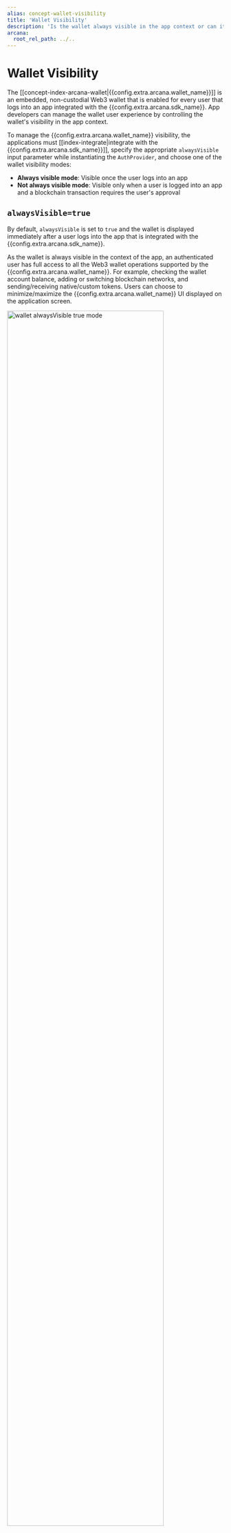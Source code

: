 ```yaml
---
alias: concept-wallet-visibility
title: 'Wallet Visibility'
description: 'Is the wallet always visible in the app context or can it be displayed only when required by the app? learn more.'
arcana:
  root_rel_path: ../..
---
```


# Wallet Visibility

The [[concept-index-arcana-wallet|{{config.extra.arcana.wallet_name}}]] is an embedded, non-custodial Web3 wallet that is enabled for every user that logs into an app integrated with the {{config.extra.arcana.sdk_name}}. App developers can manage the wallet user experience by controlling the wallet's visibility in the app context.

To manage the {{config.extra.arcana.wallet_name}} visibility, the applications must [[index-integrate|integrate with the {{config.extra.arcana.sdk_name}}]], specify the appropriate `alwaysVisible` input parameter while instantiating the `AuthProvider`, and choose one of the wallet visibility modes:

* **Always visible mode**: Visible once the user logs into an app
* **Not always visible mode**: Visible only when a user is logged into an app and a blockchain transaction requires the user's approval

## `alwaysVisible=true`

By default, `alwaysVisible` is set to `true` and the wallet is displayed immediately after a user logs into the app that is integrated with the {{config.extra.arcana.sdk_name}}.

As the wallet is always visible in the context of the app, an authenticated user has full access to all the Web3 wallet operations supported by the {{config.extra.arcana.wallet_name}}. For example, checking the wallet account balance, adding or switching blockchain networks, and sending/receiving native/custom tokens. Users can choose to minimize/maximize the {{config.extra.arcana.wallet_name}} UI displayed on the application screen.

<img alt="wallet alwaysVisible true mode" src="/img/an_wallet_full_ui_mode.png" width="85%"></img>

## `alwaysVisible=false`

If `alwaysVisible` is set to `false`, then the {{config.extra.arcana.wallet_name}} UI does not show up on the application window immediately after a user logs in. The {{config.extra.arcana.wallet_name}} UI is displayed only when a blockchain transaction is triggered that requires the user's approval.

Once the user takes action, the request disappears and the user cannot access the {{config.extra.arcana.wallet_name}} UI until another blockchain transaction is triggered.  Unlike the always visible mode, authenticated app users **cannot** access the {{config.extra.arcana.wallet_name}} UI on demand and add or switch networks, view the account balance or initiate send/receive of native/custom tokens, or maximize/minimize the {{config.extra.arcana.wallet_name}}.

<img alt="wallet widget mode" src="/img/an_wallet_widget_mode.png" width="85%"></img>

## Summary

The table below summarizes how `alwaysVisible` parameter specified during the `AuthProvider` initialization in the application code controls the user experience. For step-by-step instructions see [[configure-wallet-visibility|how to configure the {{config.extra.arcana.wallet_name}} visibility mode]] guide.

| Wallet UI Mode | Flag | User Experience|
| :------ | :----- | :----------- |
| **Always visible** | `alwaysVisible = true` <br></br>(default)  | 1. {{config.extra.arcana.wallet_name}}is always visible on the application screen. |
|         |  | 2. Users can minimize the {{config.extra.arcana.wallet_name}} and it shows as a small widget on the application screen. |
|         |  | 3. Users can access any of the supported [[concept-arcana-wallet-overview| {{config.extra.arcana.wallet_name}} functions]] using the wallet UI at any point in time. |
|         |  | 4. When a user action triggers a blockchain transaction, a transaction notification is displayed, and the user can approve or reject the request or ignore it. If a user ignores the request, it is highlighted as a pending request. In the wallet minimized state, a red dot is shown to indicated a pending request. User can click on the wallet minimized state to bring up the wallet and act upon the notification. In the maximized wallet state, a red dot is displayed on the notification tab of the wallet indicating a pending transaction notification. Other transaction notifications queue up until the user takes action on the first one.|
| **Not always visible** | `alwaysVisible = false` | 1. {{config.extra.arcana.wallet_name}} is not visible in the app context by default. It is displayed only when a user action triggers a blockchain transaction or if the developer calls `showWallet()` function in the app logic. A blockchain transaction triggers notification. Once the user takes an action, the notification disappears.|
|       |  | 2. Users cannot minimize the {{config.extra.arcana.wallet_name}} if this mode is selected by the application.|
|       |  | 3. Users cannot access any of the supported [[concept-arcana-wallet-overview| {{config.extra.arcana.wallet_name}} functions]] through the wallet UI.|
|       |  | 4. When a user action triggers a blockchain transaction, the {{config.extra.arcana.wallet_name}} transaction notification pops up. It disappears after the user takes an action. If there are other blockchain transactions that show up while the user has not reviewed the current request, those will stay hidden and queue up. After the user action for the first action, subsequent transaction notifications will be displayed one by one for the other pending notifications.  For multiple blockchain transactions, the user will see a series of pop-ups, and then after a user action, those will disappear. In this mode, there is no way for the user to ignore the transaction notification or access the {{config.extra.arcana.wallet_name}} to perform other Web3 wallet operations before first acting upon the transaction notifications.|

